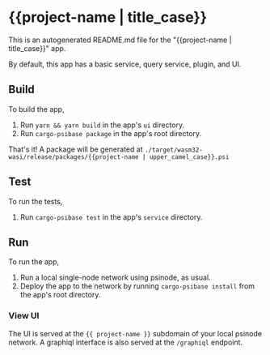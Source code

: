 # {{project-name | title_case}}

This is an autogenerated README.md file for the "{{project-name | title_case}}" app.

By default, this app has a basic service, query service, plugin, and UI.

## Build

To build the app,

1. Run `yarn && yarn build` in the app's `ui` directory.
2. Run `cargo-psibase package` in the app's root directory.

That's it! A package will be generated at `./target/wasm32-wasi/release/packages/{{project-name | upper_camel_case}}.psi`

## Test

To run the tests,

1. Run `cargo-psibase test` in the app's `service` directory.

## Run

To run the app,

1. Run a local single-node network using psinode, as usual.
2. Deploy the app to the network by running `cargo-psibase install` from the app's root directory.

### View UI

The UI is served at the `{{ project-name }}` subdomain of your local psinode network.
A graphiql interface is also served at the `/graphiql` endpoint.
